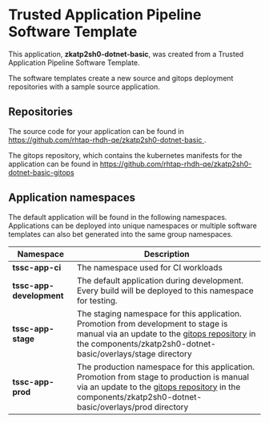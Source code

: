 # Trusted Application Pipeline Software Template

This application, **zkatp2sh0-dotnet-basic**, was created from a Trusted Application Pipeline Software Template.

The software templates create a new source and gitops deployment repositories with a sample source application. 

## Repositories

The source code for your application can be found in [https://github.com/rhtap-rhdh-qe/zkatp2sh0-dotnet-basic ](https://github.com/rhtap-rhdh-qe/zkatp2sh0-dotnet-basic ).
 
The gitops repository, which contains the kubernetes manifests for the application can be found in 
[https://github.com/rhtap-rhdh-qe/zkatp2sh0-dotnet-basic-gitops ](https://github.com/rhtap-rhdh-qe/zkatp2sh0-dotnet-basic-gitops ) 

## Application namespaces 

The default application will be found in the following namespaces. Applications can be deployed into unique namespaces or multiple software templates can also bet generated into the same group namespaces.  

|  Namespace   |  Description   |  
| -------- | -------- |
| **tssc-app-ci** | The namespace used for CI workloads |
| **tssc-app-development** | The default application during development. Every build will be deployed to this namespace for testing. |
| **tssc-app-stage** | The staging namespace for this application. Promotion from development to stage is manual via an update to the [gitops repository](https://github.com/rhtap-rhdh-qe/zkatp2sh0-dotnet-basic-gitops ) in the components/zkatp2sh0-dotnet-basic/overlays/stage directory |
| **tssc-app-prod** | The production namespace for this application. Promotion from stage to production is manual via an update to the [gitops repository](https://github.com/rhtap-rhdh-qe/zkatp2sh0-dotnet-basic-gitops ) in the components/zkatp2sh0-dotnet-basic/overlays/prod directory |
